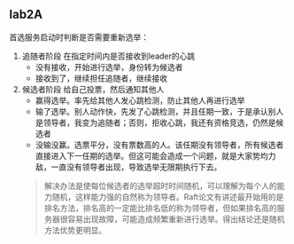 ## lab2A
首选服务启动时判断是否需要重新选举：  
1. 追随者阶段  在指定时间内是否接收到leader的心跳
    - 没有接收，开始进行选举，身份转为候选者  
    - 接收到了，继续担任追随者，继续接收  
2. 候选者阶段  给自己投票，然后通知其他人
    - 赢得选举。率先给其他人发心跳检测，防止其他人再进行选举  
    - 输了选举。别人动作快，先发了心跳检测，并且任期一致，于是承认别人是领导者，我变为追随者；否则，拒收心跳，我还有资格竞选，仍然是候选者  
    - 没输没赢。选票平分，没有票数高的人。该任期没有领导者，所有候选者直接进入下一任期的选举。但这可能会造成一个问题，就是大家势均力敌，一直没有领导者出现，导致选举无限期执行下去。
    > 解决办法是使每位候选者的选举超时时间随机，可以理解为每个人的能力随机，这样能力强的自然称为领导者。Raft论文有讲述最开始用的是排名方法，排名高的一定能比排名低的称为领导者，但如果排名高的服务器很容易出现故障，可能造成频繁重新进行选举。得出结论还是随机方法优势更明显。  

